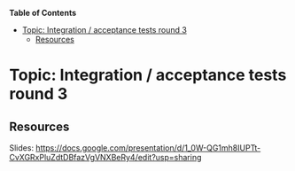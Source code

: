 <!-- START doctoc generated TOC please keep comment here to allow auto update -->
<!-- DON'T EDIT THIS SECTION, INSTEAD RE-RUN doctoc TO UPDATE -->
**Table of Contents**

- [Topic: Integration / acceptance tests round 3](#topic-integration--acceptance-tests-round-3)
  - [Resources](#resources)

<!-- END doctoc generated TOC please keep comment here to allow auto update -->

# Topic: Integration / acceptance tests round 3

## Resources

Slides: https://docs.google.com/presentation/d/1_0W-QG1mh8IUPTt-CvXGRxPluZdtDBfazVgVNXBeRy4/edit?usp=sharing
